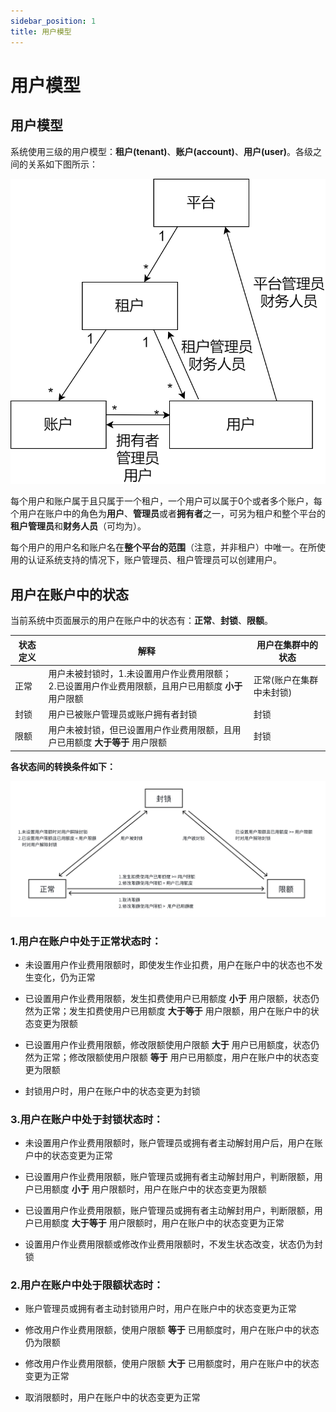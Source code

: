 ```yaml
---
sidebar_position: 1
title: 用户模型
---
```


# 用户模型

## 用户模型

系统使用三级的用户模型：**租户(tenant)**、**账户(account)**、**用户(user)**。各级之间的关系如下图所示：

![用户模型](./user-model.png)

每个用户和账户属于且只属于一个租户，一个用户可以属于0个或者多个账户，每个用户在账户中的角色为**用户**、**管理员**或者**拥有者**之一，可另为租户和整个平台的**租户管理员**和**财务人员**（可均为）。

每个用户的用户名和账户名在**整个平台的范围**（注意，并非租户）中唯一。在所使用的认证系统支持的情况下，账户管理员、租户管理员可以创建用户。

## 用户在账户中的状态

当前系统中页面展示的用户在账户中的状态有：**正常**、**封锁**、**限额**。

| 状态定义                 | 解释                                                                                              | 用户在集群中的状态         |
| ------------------------| ------------------------------------------------------------------------------------------------- |---------------------------|
| 正常                    | 用户未被封锁时，1.未设置用户作业费用限额；<br/>2.已设置用户作业费用限额，且用户已用额度 **小于** 用户限额 | 正常(账户在集群中未封锁) |
| 封锁                    | 用户已被账户管理员或账户拥有者封锁                                                                   | 封锁                    |
| 限额                    | 用户未被封锁，但已设置用户作业费用限额，且用户已用额度 **大于等于** 用户限额                            | 封锁                    |
 

**各状态间的转换条件如下：**

![用户模型](./user_state_in_account_explanation.png)

### 1.用户在账户中处于正常状态时：

  + 未设置用户作业费用限额时，即使发生作业扣费，用户在账户中的状态也不发生变化，仍为正常

  + 已设置用户作业费用限额，发生扣费使用户已用额度 **小于** 用户限额，状态仍然为正常；发生扣费使用户已用额度 **大于等于** 用户限额，用户在账户中的状态变更为限额

  + 已设置用户作业费用限额，修改限额使用户限额 **大于** 用户已用额度，状态仍然为正常；修改限额使用户限额 **等于** 用户已用额度，用户在账户中的状态变更为限额

  + 封锁用户时，用户在账户中的状态变更为封锁

### 3.用户在账户中处于封锁状态时：

  + 未设置用户作业费用限额时，账户管理员或拥有者主动解封用户后，用户在账户中的状态变更为正常
  
  + 已设置用户作业费用限额，账户管理员或拥有者主动解封用户，判断限额，用户已用额度 **小于** 用户限额时，用户在账户中的状态变更为限额

  + 已设置用户作业费用限额，账户管理员或拥有者主动解封用户，判断限额，用户已用额度 **大于等于** 用户限额时，用户在账户中的状态变更为正常

  + 设置用户作业费用限额或修改作业费用限额时，不发生状态改变，状态仍为封锁

### 2.用户在账户中处于限额状态时：

  + 账户管理员或拥有者主动封锁用户时，用户在账户中的状态变更为正常

  + 修改用户作业费用限额，使用户限额 **等于** 已用额度时，用户在账户中的状态仍为限额

  + 修改用户作业费用限额，使用户限额 **大于** 已用额度时，用户在账户中的状态变更为正常

  + 取消限额时，用户在账户中的状态变更为正常